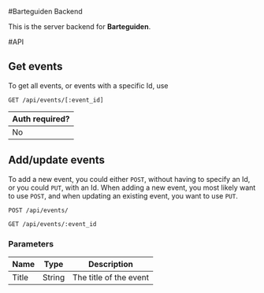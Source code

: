 #Barteguiden Backend

This is the server backend for **Barteguiden**.


#API

## Get events

To get all events, or events with a specific Id, use

```
GET /api/events/[:event_id]
```

| Auth required? |
|----------------|
|  No            |


## Add/update events

To add a new event, you could either `POST`, without having to specify an Id,
or you could `PUT`, with an Id. When adding a new event, you most likely want
to use `POST`, and when updating an existing event, you want to use `PUT`.

```
POST /api/events/
```

```
GET /api/events/:event_id
```

### Parameters

| Name   | Type   |  Description           |
|--------|--------|------------------------|
| Title  | String | The title of the event |
